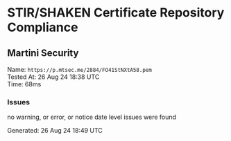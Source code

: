 # STIR/SHAKEN Certificate Repository Compliance

## Martini Security

Name: `https://p.mtsec.me/2884/FO41StNXtA58.pem`\
Tested At: 26 Aug 24 18:38 UTC\
Time: 68ms

### Issues

no warning, or error, or notice date level issues were found

Generated: 26 Aug 24 18:49 UTC